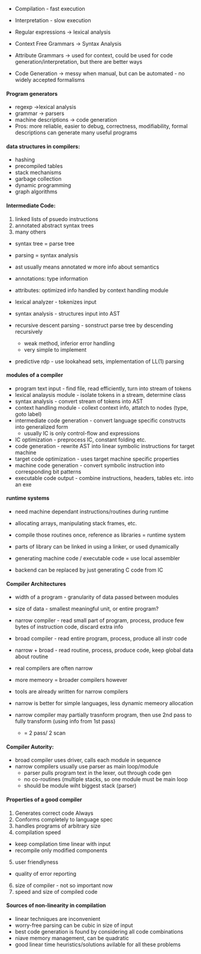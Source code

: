 * Compilation - fast execution
* Interpretation - slow execution


* Regular expressions -> lexical analysis
* Context Free Grammars -> Syntax Analysis
* Attribute Grammars -> used for context, could be used for code generation/interpretation, but there are better ways
* Code Generation -> messy when manual, but can be automated - no widely accepted formalisms


#### Program generators
* regexp ->lexical analysis
* grammar -> parsers
* machine descriptions -> code generation
* Pros: more reliable, easier to debug, correctness, modifiability, formal descriptions can generate many useful programs

#### data structures in compilers:
* hashing
* precompiled tables
* stack mechanisms
* garbage collection
* dynamic programming
* graph algorithms

#### Intermediate Code:
1. linked lists of psuedo instructions
2. annotated abstract syntax trees
3. many others

* syntax tree = parse tree
* parsing = syntax analysis

* ast usually means annotated w more info about semantics
* annotations: type information
* attributes: optimized info
  handled by context handling module
  
* lexical analyzer - tokenizes input
* syntax analysis - structures input into AST

* recursive descent parsing - sonstruct parse tree by descending recursively
  - weak method, inferior error handling
  - very simple to implement
* predictive rdp - use lookahead sets, implementation of LL(1) parsing

#### modules of a compiler
* program text input - find file, read efficiently, turn into stream of tokens
* lexical analaysis module - isolate tokens in a stream, determine class
* syntax analysis - convert stream of tokens into AST
* context handling module - collext context info, attatch to nodes (type, goto label)
* intermediate code generation - convert language specific constructs into generalized form
  - usually IC is only control-flow and expressions
* IC optimization - preprocess IC, constant folding etc.
* code generation - rewrite AST into linear symbolic instructions for target machine
* target code optimization - uses target machine specific properties
* machine code generation - convert symbolic instruction into corresponding bit patterns
* executable code output - combine instructions, headers, tables etc. into an exe

#### runtime systems
* need machine dependant instructions/routines during runtime
* allocating arrays, manipulating stack frames, etc.
* compile those routines once, reference as libraries = runtime system
* parts of library can be linked in using a linker, or used dynamically

* generating machine code / executable code = use local assembler
* backend can be replaced by just generating C code from IC

#### Compiler Architectures
* width of a program - granularity of data passed between modules
* size of data - smallest meaningful unit, or entire program?

* narrow compiler - read small part of program, process, produce few bytes of instruction code, discard extra info
* broad compiler - read entire program, process, produce all instr code
* narrow + broad - read routine, process, produce code, keep global data about routine

* real compilers are often narrow
* more memeory = broader compilers however
* tools are already written for narrow compilers
* narrow is better for simple languages, less dynamic memeory allocation
* narrow compiler may partially trasnform program, then use 2nd pass to fully transform (using info from 1st pass)
  - = 2 pass/ 2 scan 

#### Compiler Autority:
* broad compiler uses driver, calls each module in sequence
* narrow compilers usually use parser as main loop/module
  - parser pulls program text in the lexer, out through code gen
  - no co-routines (multiple stacks, so one module must be main loop
  - should be module wiht biggest stack (parser)

#### Properties of a good compiler
1. Generates correct code Always
2. Conforms completely to language spec
3. handles programs of arbitrary size
4. compilation speed
  - keep compilation time linear with input
  - recompile only modified components
5. user friendlyness
  - quality of error reporting
6. size of compiler - not so important now
7. speed and size of compiled code

#### Sources of non-linearity in compilation
* linear techniques are inconvenient
* worry-free parsing can be cubic in size of input
* best code generation is found by considering all code combinations
* niave memory management, can be quadratic
* good linear time heuristics/solutions avilable for all these problems
  
